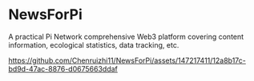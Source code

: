 # NewsForPi
A practical Pi Network comprehensive Web3 platform covering content information, ecological statistics, data tracking, etc. 


https://github.com/Chenruizhi11/NewsForPi/assets/147217411/12a8b17c-bd9d-47ac-8876-d0675663ddaf

